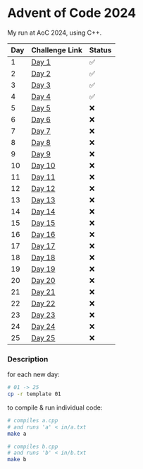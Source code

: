 # Advent of Code 2024

My run at AoC 2024, using C++.

| Day | Challenge Link                                         | Status       |
|-----|---------------------------------------------------------|--------------|
| 1   | [Day 1](https://adventofcode.com/2024/day/1)            | :white_check_mark: |
| 2   | [Day 2](https://adventofcode.com/2024/day/2)            | :white_check_mark: |
| 3   | [Day 3](https://adventofcode.com/2024/day/3)            | :white_check_mark: |
| 4   | [Day 4](https://adventofcode.com/2024/day/4)            | :white_check_mark: |
| 5   | [Day 5](https://adventofcode.com/2024/day/5)            | :x:          |
| 6   | [Day 6](https://adventofcode.com/2024/day/6)            | :x: |
| 7   | [Day 7](https://adventofcode.com/2024/day/7)            | :x:          |
| 8   | [Day 8](https://adventofcode.com/2024/day/8)            | :x:          |
| 9   | [Day 9](https://adventofcode.com/2024/day/9)            | :x:          |
| 10  | [Day 10](https://adventofcode.com/2024/day/10)          | :x:          |
| 11  | [Day 11](https://adventofcode.com/2024/day/11)          | :x:          |
| 12  | [Day 12](https://adventofcode.com/2024/day/12)          | :x:          |
| 13  | [Day 13](https://adventofcode.com/2024/day/13)          | :x:          |
| 14  | [Day 14](https://adventofcode.com/2024/day/14)          | :x:          |
| 15  | [Day 15](https://adventofcode.com/2024/day/15)          | :x:          |
| 16  | [Day 16](https://adventofcode.com/2024/day/16)          | :x:          |
| 17  | [Day 17](https://adventofcode.com/2024/day/17)          | :x:          |
| 18  | [Day 18](https://adventofcode.com/2024/day/18)          | :x:          |
| 19  | [Day 19](https://adventofcode.com/2024/day/19)          | :x:          |
| 20  | [Day 20](https://adventofcode.com/2024/day/20)          | :x:          |
| 21  | [Day 21](https://adventofcode.com/2024/day/21)          | :x:          |
| 22  | [Day 22](https://adventofcode.com/2024/day/22)          | :x:          |
| 23  | [Day 23](https://adventofcode.com/2024/day/23)          | :x:          |
| 24  | [Day 24](https://adventofcode.com/2024/day/24)          | :x:          |
| 25  | [Day 25](https://adventofcode.com/2024/day/25)          | :x:          |

### Description

for each new day:
```bash
# 01 -> 25
cp -r template 01
```

to compile & run individual code:
```bash
# compiles a.cpp
# and runs 'a' < in/a.txt 
make a

# compiles b.cpp
# and runs 'b' < in/b.txt 
make b
```